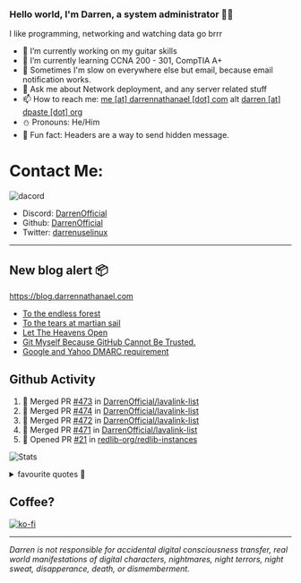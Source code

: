 ### Hello world, I'm Darren, a system administrator 👨‍💻
I like programming, networking and watching data go brrr


- 🔭 I’m currently working on my guitar skills
- 🌴 I’m currently learning CCNA 200 - 301, CompTIA A+ 
- 🚀 Sometimes I'm slow on everywhere else but email, because email notification works.
- 💬 Ask me about Network deployment, and any server related stuff 
- 📫 How to reach me: [me [at] darrennathanael [dot] com](mailto:me@darrennathanael.com) alt [darren [at] dpaste [dot] org](mailto:darren@dpaste.org)
- ⛄️ Pronouns: He/Him
- 🍪 Fun fact: Headers are a way to send hidden message.

# Contact Me:

![dacord](https://discord.c99.nl/widget/theme-4/508296903960821771.png)

- Discord: [DarrenOfficial](https://discord.darrennathanael.com)
- Github: [DarrenOfficial](https://github.com/DarrenOfficial)
- Twitter: [darrenuselinux](https://twitter.com/darrenuselinux)


---
## New blog alert 📦
https://blog.darrennathanael.com
<!-- BLOG-POST-LIST:START -->
- [To the endless forest](https://blog.darrennathanael.com/posts/to-the-endless-forest/)
- [To the tears at martian sail](https://blog.darrennathanael.com/posts/to-the-tears-at-martian-sail/)
- [Let The Heavens Open](https://blog.darrennathanael.com/posts/let-the-heavens-open/)
- [Git Myself Because GitHub Cannot Be Trusted.](https://blog.darrennathanael.com/posts/git-myself/)
- [Google and Yahoo DMARC requirement](https://blog.darrennathanael.com/posts/dmarc-it/)
<!-- BLOG-POST-LIST:END -->

## Github Activity
<!--START_SECTION:activity-->
1. 🎉 Merged PR [#473](https://github.com/DarrenOfficial/lavalink-list/pull/473) in [DarrenOfficial/lavalink-list](https://github.com/DarrenOfficial/lavalink-list)
2. 🎉 Merged PR [#474](https://github.com/DarrenOfficial/lavalink-list/pull/474) in [DarrenOfficial/lavalink-list](https://github.com/DarrenOfficial/lavalink-list)
3. 🎉 Merged PR [#472](https://github.com/DarrenOfficial/lavalink-list/pull/472) in [DarrenOfficial/lavalink-list](https://github.com/DarrenOfficial/lavalink-list)
4. 🎉 Merged PR [#471](https://github.com/DarrenOfficial/lavalink-list/pull/471) in [DarrenOfficial/lavalink-list](https://github.com/DarrenOfficial/lavalink-list)
5. 💪 Opened PR [#21](https://github.com/redlib-org/redlib-instances/pull/21) in [redlib-org/redlib-instances](https://github.com/redlib-org/redlib-instances)
<!--END_SECTION:activity-->


![Stats](https://github-readme-stats.vercel.app/api?username=DarrenOfficial&layout=compact&hide_border=true&hide_title=true&count_private=true&include_all_commits=true&show_icons=true&bg_color=00000000&text_color=c3c6ce&icon_color=4e64f7)


<details>
<summary>favourite quotes 🍻</summary>
<br>
<i>"Always trust what others say or write without ever questioning them. Especially their code."</i> -Albert Einstein
<br><br>
  <i>"If she this easy, then she prolly got a diseasy"</i> -Dr Martin Luther King
  <br><br>
  <i>"If a woman is giving you what you want, it is deception."</i> -Sun Tzu, Art of War
</details>


## Coffee?

[![ko-fi](https://ko-fi.com/img/githubbutton_sm.svg)](https://ko-fi.com/R6R1311CB)

---

_Darren is not responsible for accidental digital consciousness transfer, real world manifestations of digital characters, nightmares, night terrors, night sweat, disapperance, death, or dismemberment._
